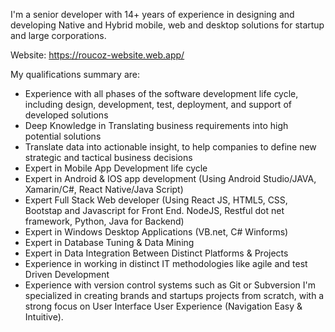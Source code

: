 I'm a senior developer with 14+ years of experience in designing and developing Native and Hybrid mobile, web and desktop solutions for startup and large corporations.

Website: https://roucoz-website.web.app/

My qualifications summary are:
- Experience with all phases of the software development life cycle, including design, development, test, deployment, and support of developed solutions
- Deep Knowledge in Translating business requirements into high potential solutions
- Translate data into actionable insight, to help companies to define new strategic and tactical business decisions
- Expert in Mobile App Development life cycle
- Expert in Android & IOS app development (Using Android Studio/JAVA, Xamarin/C#, React Native/Java Script)
- Expert Full Stack Web developer (Using React JS, HTML5, CSS, Bootstap and Javascript for Front End. NodeJS, Restful dot net framework, Python, Java for Backend)
- Expert in Windows Desktop Applications (VB.net, C# Winforms)
- Expert in Database Tuning & Data Mining
- Expert in Data Integration Between Distinct Platforms & Projects
- Experience in working in distinct IT methodologies like agile and test Driven Development
- Experience with version control systems such as Git or Subversion
I'm specialized in creating brands and startups projects from scratch, with a strong focus on User Interface User Experience (Navigation Easy & Intuitive).
